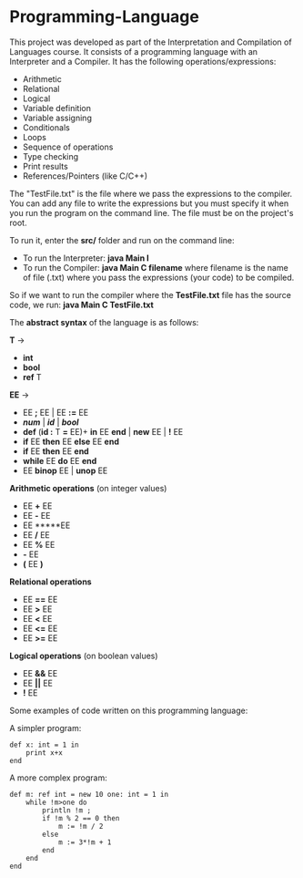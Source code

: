 # Programming-Language

This project was developed as part of the Interpretation and Compilation of Languages course. 
It consists of a programming language with an Interpreter and a Compiler. It has the following operations/expressions:

* Arithmetic
* Relational
* Logical
* Variable definition
* Variable assigning
* Conditionals
* Loops
* Sequence of operations
* Type checking
* Print results
* References/Pointers (like C/C++)

The "TestFile.txt" is the file where we pass the expressions to the compiler. You can add any file to write the expressions but you must specify it when you run the program on the command line. The file must be on the project's root.

To run it, enter the **src/** folder and run on the command line:

* To run the Interpreter: **java Main I**
* To run the Compiler: **java Main C filename** where filename is the name of file (.txt) where you pass the expressions (your code) to be compiled.

So if we want to run the compiler where the **TestFile.txt** file has the source code, we run: **java Main C TestFile.txt**

The **abstract syntax** of the language is as follows:

**T** -> 
*	**int** 
*	**bool** 
*	**ref** T

**EE** -> 
* EE **;** EE | EE **:=** EE
* ***num*** | ***id*** | ***bool***
* **def** (**id :** T **=** EE)+ **in** EE **end** | **new** EE | **!** EE
* **if** EE **then** EE **else** EE **end**
* **if** EE **then** EE **end**
* **while** EE **do** EE **end**
* EE **binop** EE | **unop** EE

**Arithmetic operations** (on integer values)

*	EE **+** EE 
*	EE **-** EE 
*	EE *****EE
* 	EE **/** EE 
*	EE **%** EE 
* 	**-** EE
*	**(** EE **)**

**Relational operations**

* 	EE **==** EE 
* 	EE **>** EE 
*	EE **<** EE 
* 	EE **<=** EE 
* 	EE **>=** EE

**Logical operations** (on boolean values)

*	EE **&&** EE
*	EE **||** EE
*	**!** EE

Some examples of code written on this programming language:

A simpler program:

	def x: int = 1 in 
		print x+x 
	end

A more complex program:

	def m: ref int = new 10 one: int = 1 in 
		while !m>one do
			println !m ;
			if !m % 2 == 0 then
				m := !m / 2
			else
				m := 3*!m + 1
			end
		end
	end
